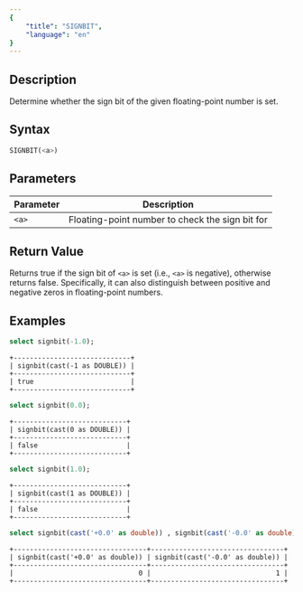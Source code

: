 ```yaml
---
{
    "title": "SIGNBIT",
    "language": "en"
}
---
```


<!-- 
Licensed to the Apache Software Foundation (ASF) under one
or more contributor license agreements.  See the NOTICE file
distributed with this work for additional information
regarding copyright ownership.  The ASF licenses this file
to you under the Apache License, Version 2.0 (the
"License"); you may not use this file except in compliance
with the License.  You may obtain a copy of the License at

  http://www.apache.org/licenses/LICENSE-2.0

Unless required by applicable law or agreed to in writing,
software distributed under the License is distributed on an
"AS IS" BASIS, WITHOUT WARRANTIES OR CONDITIONS OF ANY
KIND, either express or implied.  See the License for the
specific language governing permissions and limitations
under the License.
-->

## Description

Determine whether the sign bit of the given floating-point number is set.

## Syntax

```sql
SIGNBIT(<a>)
```

## Parameters

| Parameter | Description |
| -- | -- |
| `<a>` | Floating-point number to check the sign bit for |

## Return Value

Returns true if the sign bit of `<a>` is set (i.e., `<a>` is negative), otherwise returns false.
Specifically, it can also distinguish between positive and negative zeros in floating-point numbers.

## Examples

```sql
select signbit(-1.0);
```

```text
+-----------------------------+
| signbit(cast(-1 as DOUBLE)) |
+-----------------------------+
| true                        |
+-----------------------------+
```

```sql
select signbit(0.0);
```

```text
+----------------------------+
| signbit(cast(0 as DOUBLE)) |
+----------------------------+
| false                      |
+----------------------------+
```

```sql
select signbit(1.0);
```

```text
+----------------------------+
| signbit(cast(1 as DOUBLE)) |
+----------------------------+
| false                      |
+----------------------------+
```

```sql
select signbit(cast('+0.0' as double)) , signbit(cast('-0.0' as double));
```

```text
+---------------------------------+---------------------------------+
| signbit(cast('+0.0' as double)) | signbit(cast('-0.0' as double)) |
+---------------------------------+---------------------------------+
|                               0 |                               1 |
+---------------------------------+---------------------------------+
```